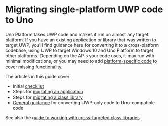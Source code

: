 # Migrating single-platform UWP code to Uno

Uno Platform takes UWP code and makes it run on almost any target platform. If you have an existing application or library that was written to target UWP, you'll find guidance here for converting it to a cross-platform codebase, using UWP to target Windows 10 and Uno Platform to target other platforms. Depending on the APIs your code uses, it may run with minimal modifications, or you may need to add [platform-specific code](platform-specific-csharp.md) to cover missing functionality.

The articles in this guide cover:

- Initial [checklist](migrating-before-you-start.md)
- Steps for [migrating an application](migrating-apps.md)
- Steps for [migrating a class library](migrating-libraries.md)
- [General guidance](migrating-guidance.md) for converting UWP-only code to Uno-compatible code

See also the [guide to working with cross-targeted class libraries](cross-targeted-libraries.md).
